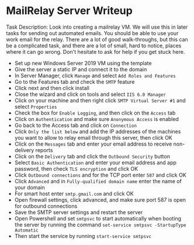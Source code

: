 # MailRelay Server Writeup
Task Description: Look into creating a mailrelay VM. We will use this in later tasks for sending out automated emails.
You should be able to use your work email for the relay. There are a lot of good walk-throughs, but this can be a complicated task, and there are a lot of small, hard to notice, places where it can go wrong. Don't hesitate to ask for help if you get stuck here.

- Set up new Windows Server 2019 VM using the template
- Give the server a static IP and connect it to the domain
- In Server Manager, click `Manage` and select `Add Roles and Features`
- Go to the Features tab and check the `SMTP` feature
- Click next and then click install
- Close the wizard and click on tools and select `IIS 6.0 Manager`
- Click on your machine and then right click `SMTP Virtual Server #1` and select `Properties`
- Check the box for `Enable Logging`, and then click on the `Access` tab
- Click on `Authentication` and make sure `Anonymous Access` is enabled
- Go back to the Access tab and click on `Connection`
- Click `Only the list below` and add the IP addresses of the machines you want to allow to relay email through this server, then click OK
- Click on the `Messages` tab and enter your email address to receive non-delivery reports
- Click on the `Delivery` tab and click the `Outbound Security` button
- Select `Basic Authentication` and enter your email address and app password, then check `TLS encryption` and click OK
- Click `Outbound connections` and for the TCP port enter `587` and click OK
- Click `Advanced` and in `Fully-qualified domain name` enter the name of your domain
- For smart host enter `smtp.gmail.com` and click OK
- Open firewall settings, click advanced, and make sure port 587 is open for outbound connections
- Save the SMTP server settings and restart the server
- Open Powershell and set `smtpsvc` to start automatically when booting the server by running the command `set-service smtpsvc -StartupType Automatic`
- Then start the service by running `start-service smtpsvc`